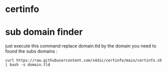 # certinfo

# sub domain finder

just execute this command replace domain.tld by the domain you need to found the subs domains :
```
curl https://raw.githubusercontent.com/s4dic/certinfo/main/certinfo.sh | bash -s domain.tld
```
